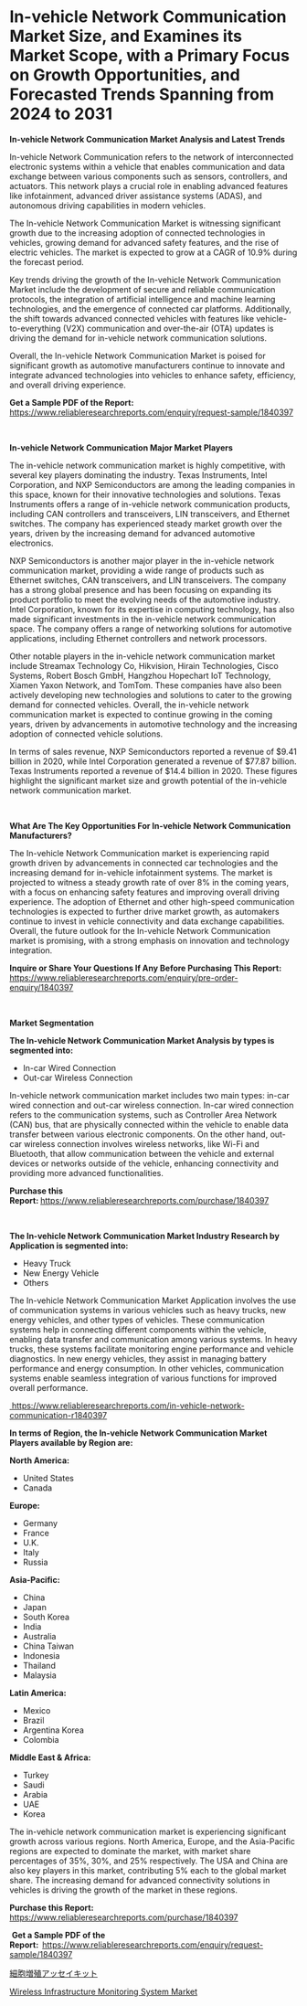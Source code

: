 <p><h1>In-vehicle Network Communication Market Size, and Examines its Market Scope, with a Primary Focus on Growth Opportunities, and Forecasted Trends Spanning from 2024 to 2031</h1></p><p><strong>In-vehicle Network Communication Market Analysis and Latest Trends</strong></p>
<p><p>In-vehicle Network Communication refers to the network of interconnected electronic systems within a vehicle that enables communication and data exchange between various components such as sensors, controllers, and actuators. This network plays a crucial role in enabling advanced features like infotainment, advanced driver assistance systems (ADAS), and autonomous driving capabilities in modern vehicles.</p><p>The In-vehicle Network Communication Market is witnessing significant growth due to the increasing adoption of connected technologies in vehicles, growing demand for advanced safety features, and the rise of electric vehicles. The market is expected to grow at a CAGR of 10.9% during the forecast period.</p><p>Key trends driving the growth of the In-vehicle Network Communication Market include the development of secure and reliable communication protocols, the integration of artificial intelligence and machine learning technologies, and the emergence of connected car platforms. Additionally, the shift towards advanced connected vehicles with features like vehicle-to-everything (V2X) communication and over-the-air (OTA) updates is driving the demand for in-vehicle network communication solutions.</p><p>Overall, the In-vehicle Network Communication Market is poised for significant growth as automotive manufacturers continue to innovate and integrate advanced technologies into vehicles to enhance safety, efficiency, and overall driving experience.</p></p>
<p><strong>Get a Sample PDF of the Report:&nbsp;</strong> <a href="https://www.reliableresearchreports.com/enquiry/request-sample/1840397">https://www.reliableresearchreports.com/enquiry/request-sample/1840397</a></p>
<p>&nbsp;</p>
<p><strong>In-vehicle Network Communication Major Market Players</strong></p>
<p><p>The in-vehicle network communication market is highly competitive, with several key players dominating the industry. Texas Instruments, Intel Corporation, and NXP Semiconductors are among the leading companies in this space, known for their innovative technologies and solutions. Texas Instruments offers a range of in-vehicle network communication products, including CAN controllers and transceivers, LIN transceivers, and Ethernet switches. The company has experienced steady market growth over the years, driven by the increasing demand for advanced automotive electronics.</p><p>NXP Semiconductors is another major player in the in-vehicle network communication market, providing a wide range of products such as Ethernet switches, CAN transceivers, and LIN transceivers. The company has a strong global presence and has been focusing on expanding its product portfolio to meet the evolving needs of the automotive industry. Intel Corporation, known for its expertise in computing technology, has also made significant investments in the in-vehicle network communication space. The company offers a range of networking solutions for automotive applications, including Ethernet controllers and network processors.</p><p>Other notable players in the in-vehicle network communication market include Streamax Technology Co, Hikvision, Hirain Technologies, Cisco Systems, Robert Bosch GmbH, Hangzhou Hopechart IoT Technology, Xiamen Yaxon Network, and TomTom. These companies have also been actively developing new technologies and solutions to cater to the growing demand for connected vehicles. Overall, the in-vehicle network communication market is expected to continue growing in the coming years, driven by advancements in automotive technology and the increasing adoption of connected vehicle solutions.</p><p>In terms of sales revenue, NXP Semiconductors reported a revenue of $9.41 billion in 2020, while Intel Corporation generated a revenue of $77.87 billion. Texas Instruments reported a revenue of $14.4 billion in 2020. These figures highlight the significant market size and growth potential of the in-vehicle network communication market.</p></p>
<p>&nbsp;</p>
<p><strong>What Are The Key Opportunities For In-vehicle Network Communication Manufacturers?</strong></p>
<p><p>The In-vehicle Network Communication market is experiencing rapid growth driven by advancements in connected car technologies and the increasing demand for in-vehicle infotainment systems. The market is projected to witness a steady growth rate of over 8% in the coming years, with a focus on enhancing safety features and improving overall driving experience. The adoption of Ethernet and other high-speed communication technologies is expected to further drive market growth, as automakers continue to invest in vehicle connectivity and data exchange capabilities. Overall, the future outlook for the In-vehicle Network Communication market is promising, with a strong emphasis on innovation and technology integration.</p></p>
<p><strong>Inquire or Share Your Questions If Any Before Purchasing This Report:</strong> <a href="https://www.reliableresearchreports.com/enquiry/pre-order-enquiry/1840397">https://www.reliableresearchreports.com/enquiry/pre-order-enquiry/1840397</a></p>
<p>&nbsp;</p>
<p><strong>Market Segmentation</strong></p>
<p><strong>The In-vehicle Network Communication Market Analysis by types is segmented into:</strong></p>
<p><ul><li>In-car Wired Connection</li><li>Out-car Wireless Connection</li></ul></p>
<p><p>In-vehicle network communication market includes two main types: in-car wired connection and out-car wireless connection. In-car wired connection refers to the communication systems, such as Controller Area Network (CAN) bus, that are physically connected within the vehicle to enable data transfer between various electronic components. On the other hand, out-car wireless connection involves wireless networks, like Wi-Fi and Bluetooth, that allow communication between the vehicle and external devices or networks outside of the vehicle, enhancing connectivity and providing more advanced functionalities.</p></p>
<p><strong>Purchase this Report:&nbsp;</strong><a href="https://www.reliableresearchreports.com/purchase/1840397">https://www.reliableresearchreports.com/purchase/1840397</a></p>
<p>&nbsp;</p>
<p><strong>The In-vehicle Network Communication Market Industry Research by Application is segmented into:</strong></p>
<p><ul><li>Heavy Truck</li><li>New Energy Vehicle</li><li>Others</li></ul></p>
<p><p>The In-vehicle Network Communication Market Application involves the use of communication systems in various vehicles such as heavy trucks, new energy vehicles, and other types of vehicles. These communication systems help in connecting different components within the vehicle, enabling data transfer and communication among various systems. In heavy trucks, these systems facilitate monitoring engine performance and vehicle diagnostics. In new energy vehicles, they assist in managing battery performance and energy consumption. In other vehicles, communication systems enable seamless integration of various functions for improved overall performance.</p></p>
<p><a href="https://www.reliableresearchreports.com/in-vehicle-network-communication-r1840397">&nbsp;https://www.reliableresearchreports.com/in-vehicle-network-communication-r1840397</a></p>
<p><strong>In terms of Region, the In-vehicle Network Communication Market Players available by Region are:</strong></p>
<p>
    <p> <strong> North America: </strong>
        <ul>
            <li>United States</li>
            <li>Canada</li>
        </ul>
        </p> 
    <p> <strong> Europe: </strong>
        <ul>
            <li>Germany</li>
            <li>France</li>
            <li>U.K.</li>
            <li>Italy</li>
            <li>Russia</li>
        </ul>
        </p> 
    <p> <strong> Asia-Pacific: </strong>
        <ul>
            <li>China</li>
            <li>Japan</li>
            <li>South Korea</li>
            <li>India</li>
            <li>Australia</li>
            <li>China Taiwan</li>
            <li>Indonesia</li>
            <li>Thailand</li>
            <li>Malaysia</li>
        </ul>
        </p> 
    <p> <strong> Latin America: </strong>
        <ul>
            <li>Mexico</li>
            <li>Brazil</li>
            <li>Argentina Korea</li>
            <li>Colombia</li>
        </ul>
        </p> 
    <p> <strong> Middle East & Africa: </strong>
        <ul>
            <li>Turkey</li>
            <li>Saudi</li>
            <li>Arabia</li>
            <li>UAE</li>
            <li>Korea</li>
        </ul>
    </p>
    </p>
<p><p>The in-vehicle network communication market is experiencing significant growth across various regions. North America, Europe, and the Asia-Pacific regions are expected to dominate the market, with market share percentages of 35%, 30%, and 25% respectively. The USA and China are also key players in this market, contributing 5% each to the global market share. The increasing demand for advanced connectivity solutions in vehicles is driving the growth of the market in these regions.</p></p>
<p><strong>Purchase this Report: </strong><a href="https://www.reliableresearchreports.com/purchase/1840397">https://www.reliableresearchreports.com/purchase/1840397</a></p>
<p>&nbsp;<strong>Get a Sample PDF of the Report:&nbsp;&nbsp;</strong><a href="https://www.reliableresearchreports.com/enquiry/request-sample/1840397">https://www.reliableresearchreports.com/enquiry/request-sample/1840397</a></p>
<p><strong></strong></p>
<p><p><a href="https://github.com/zekaoe592392/Market-Research-Report-List-1/blob/main/323094020480.md">細胞増殖アッセイキット</a></p><p><a href="https://github.com/RickHolmes3/Market-Research-Report-List-4/blob/main/wireless-infrastructure-monitoring-system-market.md">Wireless Infrastructure Monitoring System Market</a></p></p>